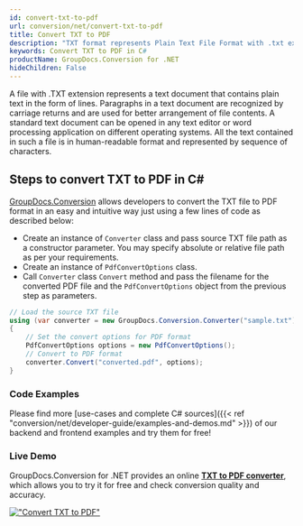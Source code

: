 ```yaml
---
id: convert-txt-to-pdf
url: conversion/net/convert-txt-to-pdf
title: Convert TXT to PDF
description: "TXT format represents Plain Text File Format with .txt extension. Learn how to convert TXT to PDF file programmatically in C# language using GroupDocs.Conversion for .NET library."
keywords: Convert TXT to PDF in C#
productName: GroupDocs.Conversion for .NET
hideChildren: False
---
```


A file with .TXT extension represents a text document that contains plain text in the form of lines. Paragraphs in a text document are recognized by carriage returns and are used for better arrangement of file contents. A standard text document can be opened in any text editor or word processing application on different operating systems. All the text contained in such a file is in human-readable format and represented by sequence of characters.

## Steps to convert TXT to PDF in C#

[GroupDocs.Conversion](https://products.groupdocs.com/conversion/net) allows developers to convert the TXT file to PDF format in an easy and intuitive way just using a few lines of code as described below:

* Create an instance of `Converter` class and pass source TXT file path as a constructor parameter. You may specify absolute or relative file path as per your requirements. 
* Create an instance of `PdfConvertOptions` class.
* Call `Converter` class `Convert` method and pass the filename for the converted PDF file and the `PdfConvertOptions` object from the previous step as parameters.

```csharp
// Load the source TXT file
using (var converter = new GroupDocs.Conversion.Converter("sample.txt"))
{
    // Set the convert options for PDF format
    PdfConvertOptions options = new PdfConvertOptions();
    // Convert to PDF format
    converter.Convert("converted.pdf", options);
}
```

### Code Examples

Please find more [use-cases and complete C# sources]({{< ref "conversion/net/developer-guide/examples-and-demos.md" >}}) of our backend and frontend examples and try them for free!

### Live Demo

GroupDocs.Conversion for .NET provides an online [**TXT to PDF converter**](https://products.groupdocs.app/conversion/txt-to-pdf), which allows you to try it for free and check conversion quality and accuracy.

[!["Convert TXT to PDF"](conversion/net/images/convert-txt-to-pdf.png)](https://products.groupdocs.app/conversion/txt-to-pdf)